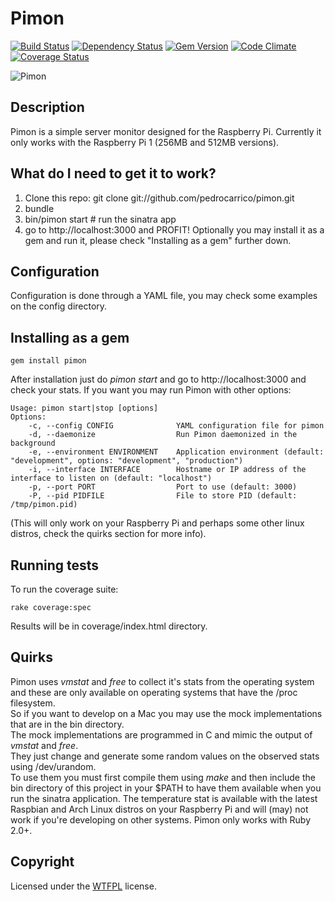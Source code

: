 # Pimon

[![Build Status](https://secure.travis-ci.org/pedrocarrico/pimon.png)](http://travis-ci.org/pedrocarrico/pimon) [![Dependency Status](https://gemnasium.com/pedrocarrico/pimon.png?travis)](https://gemnasium.com/pedrocarrico/pimon) [![Gem Version](https://badge.fury.io/rb/pimon.png)](http://badge.fury.io/rb/pimon) [![Code Climate](https://codeclimate.com/github/pedrocarrico/pimon.png)](https://codeclimate.com/github/pedrocarrico/pimon) [![Coverage Status](https://coveralls.io/repos/pedrocarrico/pimon/badge.png?branch=master)](https://coveralls.io/r/pedrocarrico/pimon)

![Pimon](http://pedrocarrico.net/pimonv2.png "Pimon")

## Description
Pimon is a simple server monitor designed for the Raspberry Pi.
Currently it only works with the Raspberry Pi 1 (256MB and 512MB versions).

## What do I need to get it to work?
1. Clone this repo: git clone git://github.com/pedrocarrico/pimon.git
2. bundle
3. bin/pimon start # run the sinatra app
4. go to http://localhost:3000 and PROFIT!
Optionally you may install it as a gem and run it, please check "Installing as a gem" further down.

## Configuration
Configuration is done through a YAML file, you may check some examples on the config directory.

## Installing as a gem
```
gem install pimon
```
After installation just do _pimon start_ and go to http://localhost:3000 and check your stats.
If you want you may run Pimon with other options:
```
Usage: pimon start|stop [options]
Options:
    -c, --config CONFIG              YAML configuration file for pimon
    -d, --daemonize                  Run Pimon daemonized in the background
    -e, --environment ENVIRONMENT    Application environment (default: "development", options: "development", "production")
    -i, --interface INTERFACE        Hostname or IP address of the interface to listen on (default: "localhost")
    -p, --port PORT                  Port to use (default: 3000)
    -P, --pid PIDFILE                File to store PID (default: /tmp/pimon.pid)
```
(This will only work on your Raspberry Pi and perhaps some other linux distros, check the quirks section for more info).

## Running tests
To run the coverage suite:
```
rake coverage:spec
```
Results will be in coverage/index.html directory.

## Quirks
Pimon uses _vmstat_ and _free_ to collect it's stats from the operating system and these are only
available on operating systems that have the /proc filesystem.  
So if you want to develop on a Mac you may use the mock implementations that are in the bin directory.  
The mock implementations are programmed in C and mimic the output of _vmstat_ and _free_.  
They just change and generate some random values on the observed stats using /dev/urandom.  
To use them you must first compile them using _make_ and then include the bin directory of this project
in your $PATH to have them available when you run the sinatra application.
The temperature stat is available with the latest Raspbian and Arch Linux distros on your Raspberry Pi and will
(may) not work if you're developing on other systems.
Pimon only works with Ruby 2.0+.

## Copyright
Licensed under the [WTFPL](http://en.wikipedia.org/wiki/WTFPL "Do What The Fuck You Want To Public License") license.
